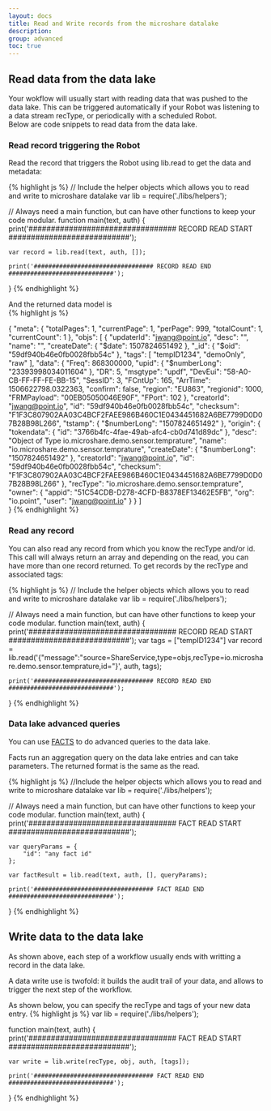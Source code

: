 ```yaml
---
layout: docs
title: Read and Write records from the microshare datalake
description:
group: advanced
toc: true
---
```


## Read data from the data lake

Your wokflow will usually start with reading data that was pushed to the data lake. This can be triggered automatically if your Robot was listening to a data stream recType, or periodically with a scheduled Robot.  
Below are code snippets to read data from the data lake.  

### Read record triggering the Robot

Read the record that triggers the Robot using lib.read to get the data and metadata: 

{% highlight js %}
  // Include the helper objects which allows you to read and write to microshare datalake
  var lib = require('./libs/helpers');

  // Always need a main function, but can have other functions to keep your code modular.
  function main(text, auth) {
    print('################################# RECORD READ START ###########################');
    
    var record = lib.read(text, auth, []);
    
    print('################################# RECORD READ END #############################');
  }
{% endhighlight %}
  
And the returned data model is  
{% highlight js %}

  {
    "meta": {
        "totalPages": 1,
        "currentPage": 1,
        "perPage": 999,
        "totalCount": 1,
        "currentCount": 1
    },
    "objs": [
        {
            "updaterId": "jwang@point.io",
            "desc": "",
            "name": "",
            "createDate": {
                "$date": 1507824651492
            },
            "_id": {
                "$oid": "59df940b46e0fb0028fbb54c"
            },
            "tags": [
                "tempID1234",
                "demoOnly",
                "raw"
            ],
            "data": {
                "Freq": 868300000,
                "upid": {
                    "$numberLong": "23393998034011604"
                },
                "DR": 5,
                "msgtype": "updf",
                "DevEui": "58-A0-CB-FF-FF-FE-BB-15",
                "SessID": 3,
                "FCntUp": 165,
                "ArrTime": 1506622798.0322363,
                "confirm": false,
                "region": "EU863",
                "regionid": 1000,
                "FRMPayload": "00EB05050046E90F",
                "FPort": 102
            },
            "creatorId": "jwang@point.io",
            "id": "59df940b46e0fb0028fbb54c",
            "checksum": "F1F3C807902AA03C4BCF2FAEE986B460C1E0434451682A6BE7799D0D07B28B98L266",
            "tstamp": {
                "$numberLong": "1507824651492"
            },
            "origin": {
                "tokendata": {
                    "id": "3766b4fc-4fae-49ab-afc4-cb0d741d89dc"
                },
                "desc": "Object of Type io.microshare.demo.sensor.temprature",
                "name": "io.microshare.demo.sensor.temprature",
                "createDate": {
                    "$numberLong": "1507824651492"
                },
                "creatorId": "jwang@point.io",
                "id": "59df940b46e0fb0028fbb54c",
                "checksum": "F1F3C807902AA03C4BCF2FAEE986B460C1E0434451682A6BE7799D0D07B28B98L266"
            },
            "recType": "io.microshare.demo.sensor.temprature",
            "owner": {
                "appid": "51C54CDB-D278-4CFD-B8378EF13462E5FB",
                "org": "io.point",
                "user": "jwang@point.io"
            }
        }
      ]  
  }
{% endhighlight %} 

### Read any record
You can also read any record from which you know the recType and/or id.  
This call will always return an array and depending on the read, you can have more than one record returned.
To get records by the recType and associated tags:

{% highlight js %}
  // Include the helper objects which allows you to read and write to microshare datalake
  var lib = require('./libs/helpers');

  // Always need a main function, but can have other functions to keep your code modular.
  function main(text, auth) {
    print('################################# RECORD READ START ###########################');
    var tags = ["tempID1234"]
    var record = lib.read('{"message":"source=ShareService,type=objs,recType=io.microshare.demo.sensor.temprature,id="}', auth, tags);

    print('################################# RECORD READ END #############################');
  }
{% endhighlight %}

### Data lake advanced queries
You can use [FACTS](https://microshare.github.io/docs/0.1/getting-started/facts-guide/) to do advanced queries to the data lake.

Facts run an aggregation query on the data lake entries and can take parameters. The returned format is the same as the read.

{% highlight js %}
  //Include the helper objects which allows you to read and write to microshare datalake
  var lib = require('./libs/helpers');

  // Always need a main function, but can have other functions to keep your code modular.
  function main(text, auth) {
    print('################################# FACT READ START ###########################');
    
    var queryParams = {
        "id": "any fact id"
    };
    
    var factResult = lib.read(text, auth, [], queryParams);
    
    print('################################# FACT READ END #############################');
  }
{% endhighlight %}

## Write data to the data lake
As shown above, each step of a workflow usually ends with writting a record in the data lake.  

A data write use is twofold: it builds the audit trail of your data, and allows to trigger the next step of the workflow.

As shown below, you can specify the recType and tags of your new data entry.
{% highlight js %}
  var lib = require('./libs/helpers');

  function main(text, auth) {
    print('################################# FACT READ START ###########################');

    var write = lib.write(recType, obj, auth, [tags]);
    
    print('################################# FACT READ END #############################');
  }
{% endhighlight %} 